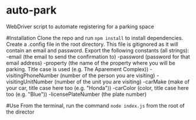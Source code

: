 # auto-park
WebDriver script to automate registering for a parking space

#Installation
Clone the repo and run `npm install` to install dependencies.
Create a .config file in the root directory. This file is gitignored as it will contain an email and password. Export the following constants (all strings):
  -email (the email to send the confirmation to)
  -password (password for that email address)
  -property (the name of the property where you will be parking. Title case is used (e.g. The Aparement Complex))
  -visitingPhoneNumber (number of the person you are visiting)
  -visitingUnitNumber (number of the unit you are visiting)
  -carMake (make of your car, title case here too (e.g. "Honda"))
  -carColor (color, title case here too (e.g. "Blue"))
  -licensePlateNumber (the plate number)

#Use
From the terminal, run the command `node index.js` from the root of the director
